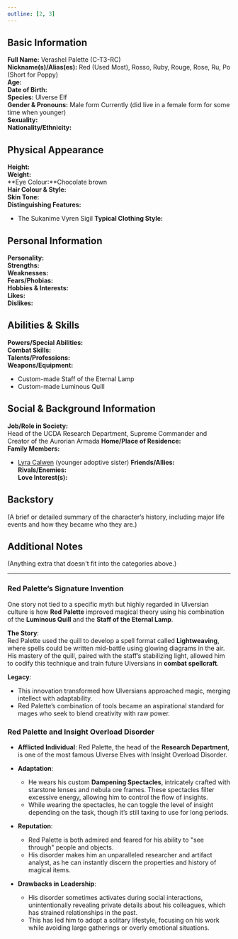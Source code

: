 ```yaml
---
outline: [2, 3]
---
```


## **Basic Information**

**Full Name:** Verashel Palette (C-T3-RC) \
**Nickname(s)/Alias(es):** Red (Used Most), Rosso, Ruby, Rouge, Rose, Ru, Po (Short for Poppy) \
**Age:** \
**Date of Birth:** \
**Species:** Ulverse Elf \
**Gender & Pronouns:** Male form Currently (did live in a female form for some time when younger) \
**Sexuality:** \
**Nationality/Ethnicity:**

## **Physical Appearance**

**Height:** \
**Weight:** \
**Eye Colour:**Chocolate brown \
**Hair Colour & Style:** \
**Skin Tone:** \
**Distinguishing Features:**

- The Sukanime Vyren Sigil
  **Typical Clothing Style:**

## **Personal Information**

**Personality:** \
**Strengths:** \
**Weaknesses:** \
**Fears/Phobias:** \
**Hobbies & Interests:** \
**Likes:** \
**Dislikes:**

## **Abilities & Skills**

**Powers/Special Abilities:** \
**Combat Skills:** \
**Talents/Professions:** \
**Weapons/Equipment:**

- Custom-made Staff of the Eternal Lamp
- Custom-made Luminous Quill

## **Social & Background Information**

**Job/Role in Society:** \
Head of the UCDA Research Department, Supreme Commander and Creator of the Aurorian Armada
**Home/Place of Residence:** \
**Family Members:**

- [Lyra Calwen](./lyra_calwen) (younger adoptive sister)
  **Friends/Allies:** \
  **Rivals/Enemies:** \
  **Love Interest(s):**

## **Backstory**

(A brief or detailed summary of the character’s history, including major life events and how they became who they are.)

## **Additional Notes**

(Anything extra that doesn't fit into the categories above.)

---

### **Red Palette’s Signature Invention**

One story not tied to a specific myth but highly regarded in Ulversian culture is how **Red Palette** improved magical theory using his combination of the **Luminous Quill** and the **Staff of the Eternal Lamp**.

**The Story**:  
Red Palette used the quill to develop a spell format called **Lightweaving**, where spells could be written mid-battle using glowing diagrams in the air. His mastery of the quill, paired with the staff’s stabilizing light, allowed him to codify this technique and train future Ulversians in **combat spellcraft**.

**Legacy**:

- This innovation transformed how Ulversians approached magic, merging intellect with adaptability.
- Red Palette’s combination of tools became an aspirational standard for mages who seek to blend creativity with raw power.

### **Red Palette and Insight Overload Disorder**

- **Afflicted Individual**: Red Palette, the head of the **Research Department**, is one of the most famous Ulverse Elves with Insight Overload Disorder.

- **Adaptation**:

  - He wears his custom **Dampening Spectacles**, intricately crafted with starstone lenses and nebula ore frames. These spectacles filter excessive energy, allowing him to control the flow of insights.
  - While wearing the spectacles, he can toggle the level of insight depending on the task, though it’s still taxing to use for long periods.

- **Reputation**:

  - Red Palette is both admired and feared for his ability to "see through" people and objects.
  - His disorder makes him an unparalleled researcher and artifact analyst, as he can instantly discern the properties and history of magical items.

- **Drawbacks in Leadership**:
  - His disorder sometimes activates during social interactions, unintentionally revealing private details about his colleagues, which has strained relationships in the past.
  - This has led him to adopt a solitary lifestyle, focusing on his work while avoiding large gatherings or overly emotional situations.
